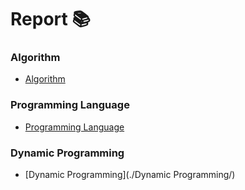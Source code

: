 # Report :books:

### Algorithm
  * [Algorithm](./Algorithm/)

### Programming Language
 * [Programming Language](./Programming%20Language/)

### Dynamic Programming
 * [Dynamic Programming](./Dynamic Programming/) 